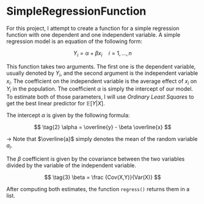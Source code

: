 # SimpleRegressionFunction
For this project, I attempt to create a function for a simple regression function with one dependent and one independent variable. A simple regression model is an equation of the following form:

$$
\tag{1}
Y_{i} = \alpha + \beta x_{i} \quad i = 1, \dots, n
$$

This function takes two arguments. The first one is the dependent variable, usually denoted by $Y_{i}$, and the second argument is the independent variable $x_{i}$. The coefficient on the independent variable is the average effect of $x_{i}$ on $Y_{i}$ in the population. The coefficient $\alpha$ is simply the intercept of our model. To estimate both of those parameters, I will use *Ordinary Least Squares* to get the best linear predictor for $\mathbb{E}[Y|X]$.

The intercept $\alpha$ is given by the following formula:

$$
\tag{2}
\alpha = \overline{y} - \beta \overline{x}
$$

$\rightarrow$ Note that $\overline{a}$ simply denotes the mean of the random variable $a_{i}$.

The $\beta$ coefficient is given by the covariance between the two variables divided by the variable of the independent variable.

$$
\tag{3}
\beta = \frac {Cov(X,Y)}{Var(X)} 
$$

After computing both estimates, the function ```regress()``` returns them in a list. 
